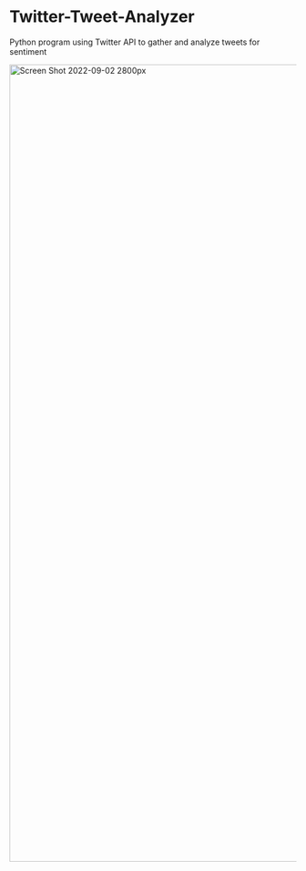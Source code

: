 # Twitter-Tweet-Analyzer
Python program using Twitter API to gather and analyze tweets for sentiment

<img width="1400" alt="Screen Shot 2022-09-02 2800px " src="https://user-images.githubusercontent.com/61630956/192596514-f6175291-fe60-41d3-96d6-d5d129cef6a2.png">
